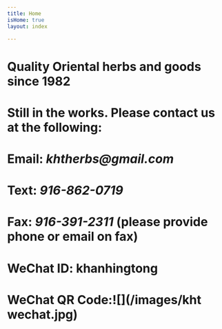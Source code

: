 ```yaml
---
title: Home
isHome: true
layout: index

---
```

# Quality Oriental herbs and goods since 1982

# Still in the works. Please contact us at the following:

# Email: **_khtherbs@gmail.com_**

# Text: **_916-862-0719_**

# Fax: **_916-391-2311_** (please provide phone or email on fax)

# WeChat ID: **khanhingtong**

# WeChat QR Code:![](/images/kht wechat.jpg)